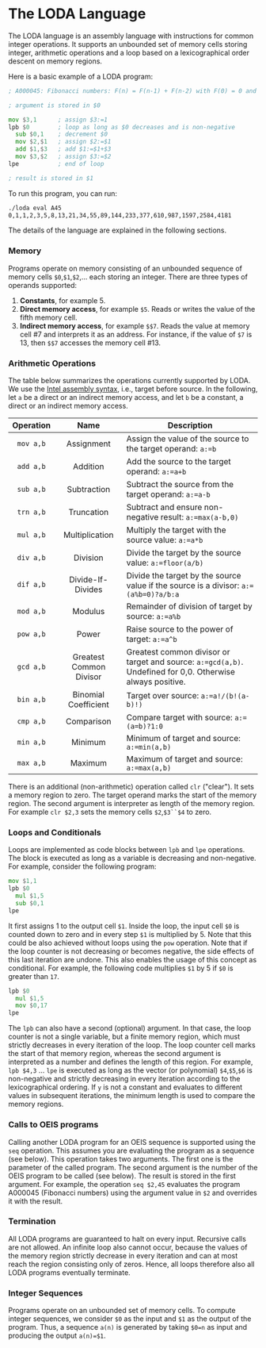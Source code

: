 # The LODA Language

The LODA language is an assembly language with instructions for common integer operations. It supports an unbounded set of memory cells storing integer, arithmetic operations and a loop based on a lexicographical order descent on memory regions.

Here is a basic example of a LODA program:

```asm
; A000045: Fibonacci numbers: F(n) = F(n-1) + F(n-2) with F(0) = 0 and F(1) = 1.

; argument is stored in $0

mov $3,1      ; assign $3:=1
lpb $0        ; loop as long as $0 decreases and is non-negative
  sub $0,1    ; decrement $0
  mov $2,$1   ; assign $2:=$1
  add $1,$3   ; add $1:=$1+$3
  mov $3,$2   ; assign $3:=$2
lpe           ; end of loop

; result is stored in $1
```

To run this program, you can run:
```bash
./loda eval A45
0,1,1,2,3,5,8,13,21,34,55,89,144,233,377,610,987,1597,2584,4181
```

The details of the language are explained in the following sections.

### Memory

Programs operate on memory consisting of an unbounded sequence of memory cells `$0`,`$1`,`$2`,... each storing an integer. There are three types of operands supported:

1. __Constants__, for example 5.
2. __Direct memory access__, for example `$5`. Reads or writes the value of the fifth memory cell.
3. __Indirect memory access__, for example `$$7`. Reads the value at memory cell #7 and interprets it as an address. For instance, if the value of `$7` is 13, then `$$7` accesses the memory cell #13.

### Arithmetic Operations

The table below summarizes the operations currently supported by LODA. We use the [Intel assembly syntax](https://en.wikipedia.org/wiki/X86_assembly_language), i.e., target before source. In the following, let `a` be a direct or an indirect memory access, and let `b` be a constant, a direct or an indirect memory access.

| Operation | Name           | Description |
|:---------:|:--------------:|-------------|
| `mov a,b` | Assignment     | Assign the value of the source to the target operand: `a:=b` |
| `add a,b` | Addition       | Add the source to the target operand: `a:=a+b` |
| `sub a,b` | Subtraction    | Subtract the source from the target operand: `a:=a-b` |
| `trn a,b` | Truncation     | Subtract and ensure non-negative result: `a:=max(a-b,0)` |
| `mul a,b` | Multiplication | Multiply the target with the source value: `a:=a*b` |
| `div a,b` | Division       | Divide the target by the source value: `a:=floor(a/b)`  |
| `dif a,b` | Divide-If-Divides | Divide the target by the source value if the source is a divisor: `a:=(a%b=0)?a/b:a `  |
| `mod a,b` | Modulus        | Remainder of division of target by source: `a:=a%b` |
| `pow a,b` | Power          | Raise source to the power of target: `a:=a^b` |
| `gcd a,b` | Greatest Common Divisor | Greatest common divisor or target and source: `a:=gcd(a,b)`. Undefined for 0,0. Otherwise always positive. |
| `bin a,b` | Binomial Coefficient | Target over source: `a:=a!/(b!(a-b)!)`|
| `cmp a,b` | Comparison     | Compare target with source: `a:=(a=b)?1:0` |
| `min a,b` | Minimum        | Minimum of target and source: `a:=min(a,b)` |
| `max a,b` | Maximum        | Maximum of target and source: `a:=max(a,b)` |

There is an additional (non-arithmetic) operation called `clr` ("clear"). It sets a memory region to zero. The target operand marks the start of the memory region. The second argument is interpreter as length of the memory region. For example `clr $2,3` sets the memory cells `$2`,`$3``$4` to zero.

### Loops and Conditionals

Loops are implemented as code blocks between `lpb` and `lpe` operations. The block is executed as long as a variable is decreasing and non-negative. For example, consider the following program:

```asm
mov $1,1
lpb $0
  mul $1,5
  sub $0,1
lpe
```

It first assigns 1 to the output cell `$1`. Inside the loop, the input cell `$0` is counted down to zero and in every step `$1` is multiplied by 5. Note that this could be also achieved without loops using the `pow` operation. Note that if the loop counter is not decreasing or becomes negative, the side effects of this last iteration are undone. This also enables the usage of this concept as conditional. For example, the following code multiplies `$1` by 5 if `$0` is greater than `17`.

```asm
lpb $0
  mul $1,5
  mov $0,17
lpe
```

The `lpb` can also have a second (optional) argument. In that case, the loop counter is not a single variable, but a finite memory region, which must strictly decreases in every iteration of the loop. The loop counter cell marks the start of that memory region, whereas the second argument is interpreted as a number and defines the length of this region. For example, `lpb $4,3` ... `lpe` is executed as long as the vector (or polynomial) `$4`,`$5`,`$6` is non-negative and strictly decreasing in every iteration according to the lexicographical ordering. If `y` is not a constant and evaluates to different values in subsequent iterations, the minimum length is used to compare the memory regions.

### Calls to OEIS programs

Calling another LODA program for an OEIS sequence is supported using the `seq` operation. This assumes you are evaluating the program as a sequence (see below). This operation takes two arguments. The first one is the parameter of the called program. The second argument is the number of the OEIS program to be called (see below). The result is stored in the first argument. For example, the operation `seq $2,45` evaluates the program A000045 (Fibonacci numbers) using the argument value in `$2` and overrides it with the result.

### Termination

All LODA programs are guaranteed to halt on every input. Recursive calls are not allowed. An infinite loop also cannot occur, because the values of the memory region strictly decrease in every iteration and can at most reach the region consisting only of zeros. Hence, all loops therefore also all LODA programs eventually terminate.

### Integer Sequences

Programs operate on an unbounded set of memory cells. To compute integer sequences, we consider `$0` as the input and `$1` as the output of the program. Thus, a sequence `a(n)` is generated by taking `$0=n` as input and producing the output `a(n)=$1`.

